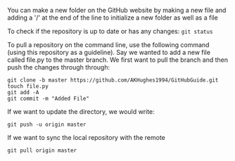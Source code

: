 You can make a new folder on the GitHub website by making a new file and adding a '/' at the end of the line to initialize a new folder as well as a file

To check if the repository is up to date or has any changes: `git status` 

To pull a repository on the command line, use the following command (using this repository as a guideline). Say we wanted to add a new file called file.py to the master branch. We first want to pull the branch and then push the changes through through: 
```
git clone -b master https://github.com/AKHughes1994/GitHubGuide.git
touch file.py
git add -A
git commit -m "Added File"
```

If we want to update the directory, we would write:
```
git push -u origin master
```

If we want to sync the local repository with the remote
```
git pull origin master
```
